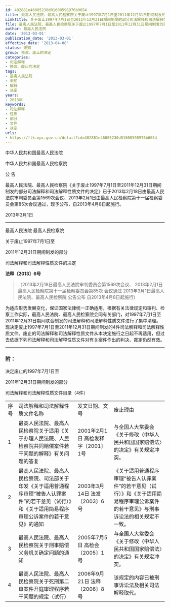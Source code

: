```yaml
---
id: 402881e46005230d01600598976b0654
title: 最高人民法院、最高人民检察院关于废止1997年7月1日至2011年12月31日期间制发的部分司法解释和司法解释性质文件的决定
LinkTitle: 关于废止1997年7月1日至2011年12月31日期间制发的部分司法解释和司法解释性质文件的决定
file: 最高人民法院、最高人民检察院关于废止1997年7月1日至2011年12月31日期间制发的部分司法解释和司法解释性质文件的决定_2013030_402881e46005230d01600598976b0654.docx
author: 最高人民法院
date: '2013-03-01'
publication_date: '2013-03-01'
effective_date: '2013-04-08'
status: 未知
group: 修改、废止的决定
categories:
- 司法解释
- 修改、废止的决定
tags:
- 最高人民法院
- 未知
- 解释
- 决定
years:
- 2013年
keywords:
- 司法解释
- 性质
- 部分
- 文件
- 决定
urls:
- https://flk.npc.gov.cn/detail?id=402881e46005230d01600598976b0654
---
```


中华人民共和国最高人民法院

中华人民共和国最高人民检察院

公 告

最高人民法院、最高人民检察院《关于废止1997年7月1日至2011年12月31日期间制发的部分司法解释和司法解释性质文件的决定》已于2013年2月18日由最高人民法院审判委员会第1569次会议、2013年2月1日由最高人民检察院第十一届检察委员会第85次会议通过，现予公布，自2013年4月8日起施行。

2013年3月1日

---

最高人民法院 最高人民检察院

关于废止1997年7月1日至

2011年12月31日期间制发的部分

司法解释和司法解释性质文件的决定

**法释〔2013〕6号**

> （2013年2月18日最高人民法院审判委员会第1569次会议、
> 2013年2月1日最高人民检察院第十一届检察委员会第85次
> 会议通过 2013年3月1日最高人民法院、最高人民检察院
> 公告公布 自2013年4月8日起施行）

为适应形势发展变化，保证国家法律统一正确适用，根据有关法律规定和审判、检察工作实际，最高人民法院、最高人民检察院会同有关部门，对1997年7月1日至2011年12月31日期间联合制发的司法解释和司法解释性质文件进行了集中清理。现决定废止1997年7月1日至2011年12月31日期间制发的4件司法解释和司法解释性质文件。废止的司法解释和司法解释性质文件从本决定施行之日起不再适用，但过去依据下列司法解释和司法解释性质文件对有关案件作出的判决、裁定仍然有效。

---

### 附：

决定废止的1997年7月1日至

2011年12月31日期间制发的部分

司法解释和司法解释性质文件目录（4件）

|  |  |  |  |
| --- | --- | --- | --- |
| 序号 | 司法解释和司法解释性质文件名称 | 发文日期、文号 | 废止理由 |
| 1 | 最高人民法院、最高人民检察院关于适用《关于办理人民法院、人民检察院共同赔偿案件若干问题的解释》有关问题的答复 | 2001年2月1日  高检发释字〔2001〕1号 | 与全国人大常委会《关于修改〈中华人民共和国国家赔偿法〉的决定》有关规定冲突。 |
| 2 | 最高人民法院、最高人民检察院、司法部关于印发《关于适用普通程序审理“被告人认罪案件”的若干意见（试行）》和《关于适用简易程序审理公诉案件的若干意见》的通知 | 2003年3月14日  法发〔2003〕6号 | 《关于适用普通程序审理“被告人认罪案件”的若干意见（试行）》和《关于适用简易程序审理公诉案件的若干意见》与刑事诉讼法的相关规定不一致。 |
| 3 | 最高人民法院、最高人民检察院关于刑事赔偿义务机关确定问题的通知 | 2005年7月5日  高检会〔2005〕1号 | 与全国人大常委会《关于修改〈中华人民共和国国家赔偿法〉的决定》有关规定冲突。 |
| 4 | 最高人民法院、最高人民检察院关于死刑第二审案件开庭审理程序若干问题的规定（试行） | 2006年9月21日  法释〔2006〕8号 | 该规定的内容已被刑事诉讼法及相关司法解释取代。 |
